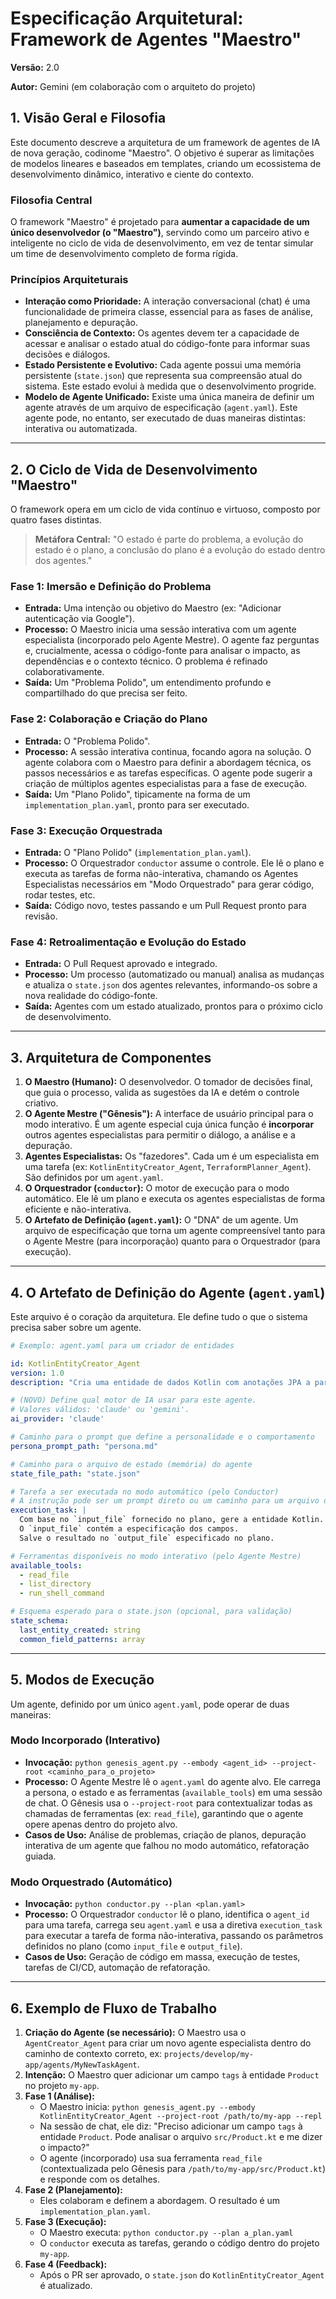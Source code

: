 # Especificação Arquitetural: Framework de Agentes "Maestro"

**Versão:** 2.0

**Autor:** Gemini (em colaboração com o arquiteto do projeto)

## 1. Visão Geral e Filosofia

Este documento descreve a arquitetura de um framework de agentes de IA de nova geração, codinome "Maestro". O objetivo é superar as limitações de modelos lineares e baseados em templates, criando um ecossistema de desenvolvimento dinâmico, interativo e ciente do contexto.

### Filosofia Central

O framework "Maestro" é projetado para **aumentar a capacidade de um único desenvolvedor (o "Maestro")**, servindo como um parceiro ativo e inteligente no ciclo de vida de desenvolvimento, em vez de tentar simular um time de desenvolvimento completo de forma rígida.

### Princípios Arquiteturais

*   **Interação como Prioridade:** A interação conversacional (chat) é uma funcionalidade de primeira classe, essencial para as fases de análise, planejamento e depuração.
*   **Consciência de Contexto:** Os agentes devem ter a capacidade de acessar e analisar o estado atual do código-fonte para informar suas decisões e diálogos.
*   **Estado Persistente e Evolutivo:** Cada agente possui uma memória persistente (`state.json`) que representa sua compreensão atual do sistema. Este estado evolui à medida que o desenvolvimento progride.
*   **Modelo de Agente Unificado:** Existe uma única maneira de definir um agente através de um arquivo de especificação (`agent.yaml`). Este agente pode, no entanto, ser executado de duas maneiras distintas: interativa ou automatizada.

---

## 2. O Ciclo de Vida de Desenvolvimento "Maestro"

O framework opera em um ciclo de vida contínuo e virtuoso, composto por quatro fases distintas.

> **Metáfora Central:** "O estado é parte do problema, a evolução do estado é o plano, a conclusão do plano é a evolução do estado dentro dos agentes."

### Fase 1: Imersão e Definição do Problema
*   **Entrada:** Uma intenção ou objetivo do Maestro (ex: "Adicionar autenticação via Google").
*   **Processo:** O Maestro inicia uma sessão interativa com um agente especialista (incorporado pelo Agente Mestre). O agente faz perguntas e, crucialmente, acessa o código-fonte para analisar o impacto, as dependências e o contexto técnico. O problema é refinado colaborativamente.
*   **Saída:** Um "Problema Polido", um entendimento profundo e compartilhado do que precisa ser feito.

### Fase 2: Colaboração e Criação do Plano
*   **Entrada:** O "Problema Polido".
*   **Processo:** A sessão interativa continua, focando agora na solução. O agente colabora com o Maestro para definir a abordagem técnica, os passos necessários e as tarefas específicas. O agente pode sugerir a criação de múltiplos agentes especialistas para a fase de execução.
*   **Saída:** Um "Plano Polido", tipicamente na forma de um `implementation_plan.yaml`, pronto para ser executado.

### Fase 3: Execução Orquestrada
*   **Entrada:** O "Plano Polido" (`implementation_plan.yaml`).
*   **Processo:** O Orquestrador `conductor` assume o controle. Ele lê o plano e executa as tarefas de forma não-interativa, chamando os Agentes Especialistas necessários em "Modo Orquestrado" para gerar código, rodar testes, etc.
*   **Saída:** Código novo, testes passando e um Pull Request pronto para revisão.

### Fase 4: Retroalimentação e Evolução do Estado
*   **Entrada:** O Pull Request aprovado e integrado.
*   **Processo:** Um processo (automatizado ou manual) analisa as mudanças e atualiza o `state.json` dos agentes relevantes, informando-os sobre a nova realidade do código-fonte.
*   **Saída:** Agentes com um estado atualizado, prontos para o próximo ciclo de desenvolvimento.

---

## 3. Arquitetura de Componentes

1.  **O Maestro (Humano):** O desenvolvedor. O tomador de decisões final, que guia o processo, valida as sugestões da IA e detém o controle criativo.
2.  **O Agente Mestre ("Gênesis"):** A interface de usuário principal para o modo interativo. É um agente especial cuja única função é **incorporar** outros agentes especialistas para permitir o diálogo, a análise e a depuração.
3.  **Agentes Especialistas:** Os "fazedores". Cada um é um especialista em uma tarefa (ex: `KotlinEntityCreator_Agent`, `TerraformPlanner_Agent`). São definidos por um `agent.yaml`.
4.  **O Orquestrador (`conductor`):** O motor de execução para o modo automático. Ele lê um plano e executa os agentes especialistas de forma eficiente e não-interativa.
5.  **O Artefato de Definição (`agent.yaml`):** O "DNA" de um agente. Um arquivo de especificação que torna um agente compreensível tanto para o Agente Mestre (para incorporação) quanto para o Orquestrador (para execução).

---

## 4. O Artefato de Definição do Agente (`agent.yaml`)

Este arquivo é o coração da arquitetura. Ele define tudo o que o sistema precisa saber sobre um agente.

```yaml
# Exemplo: agent.yaml para um criador de entidades

id: KotlinEntityCreator_Agent
version: 1.0
description: "Cria uma entidade de dados Kotlin com anotações JPA a partir de uma especificação."

# (NOVO) Define qual motor de IA usar para este agente.
# Valores válidos: 'claude' ou 'gemini'.
ai_provider: 'claude'

# Caminho para o prompt que define a personalidade e o comportamento
persona_prompt_path: "persona.md"

# Caminho para o arquivo de estado (memória) do agente
state_file_path: "state.json"

# Tarefa a ser executada no modo automático (pelo Conductor)
# A instrução pode ser um prompt direto ou um caminho para um arquivo de tarefa
execution_task: |
  Com base no `input_file` fornecido no plano, gere a entidade Kotlin.
  O `input_file` contém a especificação dos campos.
  Salve o resultado no `output_file` especificado no plano.

# Ferramentas disponíveis no modo interativo (pelo Agente Mestre)
available_tools:
  - read_file
  - list_directory
  - run_shell_command

# Esquema esperado para o state.json (opcional, para validação)
state_schema:
  last_entity_created: string
  common_field_patterns: array
```

---

## 5. Modos de Execução

Um agente, definido por um único `agent.yaml`, pode operar de duas maneiras:

### Modo Incorporado (Interativo)
*   **Invocação:** `python genesis_agent.py --embody <agent_id> --project-root <caminho_para_o_projeto>`
*   **Processo:** O Agente Mestre lê o `agent.yaml` do agente alvo. Ele carrega a persona, o estado e as ferramentas (`available_tools`) em uma sessão de chat. O Gênesis usa o `--project-root` para contextualizar todas as chamadas de ferramentas (ex: `read_file`), garantindo que o agente opere apenas dentro do projeto alvo.
*   **Casos de Uso:** Análise de problemas, criação de planos, depuração interativa de um agente que falhou no modo automático, refatoração guiada.

### Modo Orquestrado (Automático)
*   **Invocação:** `python conductor.py --plan <plan.yaml>`
*   **Processo:** O Orquestrador `conductor` lê o plano, identifica o `agent_id` para uma tarefa, carrega seu `agent.yaml` e usa a diretiva `execution_task` para executar a tarefa de forma não-interativa, passando os parâmetros definidos no plano (como `input_file` e `output_file`).
*   **Casos de Uso:** Geração de código em massa, execução de testes, tarefas de CI/CD, automação de refatoração.

---

## 6. Exemplo de Fluxo de Trabalho

1.  **Criação do Agente (se necessário):** O Maestro usa o `AgentCreator_Agent` para criar um novo agente especialista dentro do caminho de contexto correto, ex: `projects/develop/my-app/agents/MyNewTaskAgent`.
2.  **Intenção:** O Maestro quer adicionar um campo `tags` à entidade `Product` no projeto `my-app`.
3.  **Fase 1 (Análise):**
    *   O Maestro inicia: `python genesis_agent.py --embody KotlinEntityCreator_Agent --project-root /path/to/my-app --repl`
    *   Na sessão de chat, ele diz: "Preciso adicionar um campo `tags` à entidade `Product`. Pode analisar o arquivo `src/Product.kt` e me dizer o impacto?"
    *   O agente (incorporado) usa sua ferramenta `read_file` (contextualizada pelo Gênesis para `/path/to/my-app/src/Product.kt`) e responde com os detalhes.
4.  **Fase 2 (Planejamento):**
    *   Eles colaboram e definem a abordagem. O resultado é um `implementation_plan.yaml`.
5.  **Fase 3 (Execução):**
    *   O Maestro executa: `python conductor.py --plan a_plan.yaml`
    *   O `conductor` executa as tarefas, gerando o código dentro do projeto `my-app`.
6.  **Fase 4 (Feedback):**
    *   Após o PR ser aprovado, o `state.json` do `KotlinEntityCreator_Agent` é atualizado.
